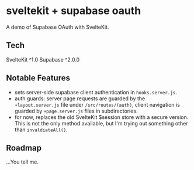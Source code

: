 # sveltekit + supabase oauth

A demo of Supabase OAuth with SvelteKit.

## Tech

SvelteKit ^1.0
Supabase ^2.0.0

## Notable Features

- sets server-side supabase client authentication in `hooks.server.js`.
- auth guards: server page requests are guarded by the `+layout.server.js` file under `/src/routes/(auth)`, client navigation is guarded by `+page.server.js` files in subdirectories.
- for now, replaces the old SvelteKit $session store with a secure version. This is not the only method available, but I'm trying out something other than `invaldiateAll()`.

## Roadmap

...You tell me.